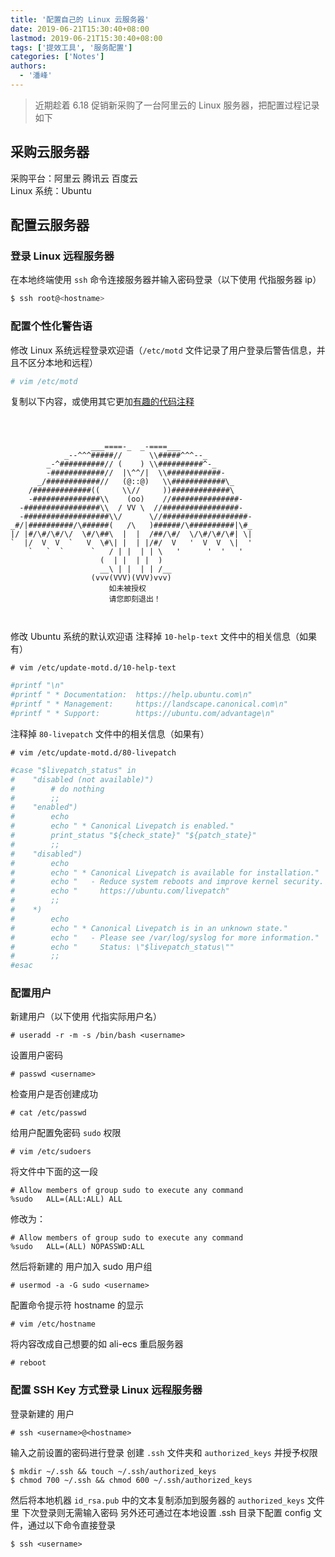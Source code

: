 ```yaml
---
title: '配置自己的 Linux 云服务器'
date: 2019-06-21T15:30:40+08:00
lastmod: 2019-06-21T15:30:40+08:00
tags: ['提效工具', '服务配置']
categories: ['Notes']
authors:
  - '潘峰'
---
```


> 近期趁着 6.18 促销新采购了一台阿里云的 Linux 服务器，把配置过程记录如下

## 采购云服务器

采购平台：阿里云 腾讯云 百度云  
Linux 系统：Ubuntu

## 配置云服务器

### 登录 Linux 远程服务器

在本地终端使用 `ssh` 命令连接服务器并输入密码登录（以下使用 <hostname> 代指服务器 ip）

```bash
$ ssh root@<hostname>
```

### 配置个性化警告语

修改 Linux 系统远程登录欢迎语（`/etc/motd` 文件记录了用户登录后警告信息，并且不区分本地和远程）

```bash
# vim /etc/motd
```

复制以下内容，或使用其它更加[有趣的代码注释](https://blog.csdn.net/ydk888888/article/details/81563608)

```text



                  ___====-_  _-====___
            _--^^^#####//      \\#####^^^--_
        _-^##########// (    ) \\##########^-_
        -############//  |\^^/|  \\############-
      _/############//   (@::@)   \\############\_
    /#############((     \\//     ))#############\
    -###############\\    (oo)    //###############-
  -#################\\  / VV \  //#################-
  -###################\\/      \//###################-
_#/|##########/\######(   /\   )######/\##########|\#_
|/ |#/\#/\#/\/  \#/\##\  |  |  /##/\#/  \/\#/\#/\#| \|
`  |/  V  V  `   V  \#\| |  | |/#/  V   '  V  V  \|  '
    `   `  `      `   / | |  | | \   '      '  '   '
                    (  | |  | |  )
                    __\ | |  | | /__
                  (vvv(VVV)(VVV)vvv)
                      如未被授权
                      请您即刻退出！



```

修改 Ubuntu 系统的默认欢迎语
注释掉 `10-help-text` 文件中的相关信息（如果有）

```shell
# vim /etc/update-motd.d/10-help-text
```

```bash
#printf "\n"
#printf " * Documentation:  https://help.ubuntu.com\n"
#printf " * Management:     https://landscape.canonical.com\n"
#printf " * Support:        https://ubuntu.com/advantage\n"
```

注释掉 `80-livepatch` 文件中的相关信息（如果有）

```shell
# vim /etc/update-motd.d/80-livepatch
```

```bash
#case "$livepatch_status" in
#    "disabled (not available)")
#        # do nothing
#        ;;
#    "enabled")
#        echo
#        echo " * Canonical Livepatch is enabled."
#        print_status "${check_state}" "${patch_state}"
#        ;;
#    "disabled")
#        echo
#        echo " * Canonical Livepatch is available for installation."
#        echo "   - Reduce system reboots and improve kernel security. Activate at:"
#        echo "     https://ubuntu.com/livepatch"
#        ;;
#    *)
#        echo
#        echo " * Canonical Livepatch is in an unknown state."
#        echo "   - Please see /var/log/syslog for more information."
#        echo "     Status: \"$livepatch_status\""
#        ;;
#esac
```

### 配置用户

新建用户（以下使用 <username> 代指实际用户名）

```shell
# useradd -r -m -s /bin/bash <username>
```

设置用户密码

```shell
# passwd <username>
```

检查用户是否创建成功

```shell
# cat /etc/passwd
```

给用户配置免密码 `sudo` 权限

```shell
# vim /etc/sudoers
```

将文件中下面的这一段

```text
# Allow members of group sudo to execute any command
%sudo   ALL=(ALL:ALL) ALL
```

修改为：

```text
# Allow members of group sudo to execute any command
%sudo   ALL=(ALL) NOPASSWD:ALL
```

然后将新建的 <username> 用户加入 sudo 用户组

```shell
# usermod -a -G sudo <username>
```

配置命令提示符 hostname 的显示

```shell
# vim /etc/hostname
```

将内容改成自己想要的如 ali-ecs
重启服务器

```shell
# reboot
```

### 配置 SSH Key 方式登录 Linux 远程服务器

登录新建的 <username> 用户

```shell
# ssh <username>@<hostname>
```

输入之前设置的密码进行登录
创建 `.ssh` 文件夹和 `authorized_keys` 并授予权限

```shell
$ mkdir ~/.ssh && touch ~/.ssh/authorized_keys
$ chmod 700 ~/.ssh && chmod 600 ~/.ssh/authorized_keys
```

然后将本地机器 `id_rsa.pub` 中的文本复制添加到服务器的 `authorized_keys` 文件里
下次登录则无需输入密码
另外还可通过在本地设置 .ssh 目录下配置 config 文件，通过以下命令直接登录

```shell
$ ssh <username>
```
